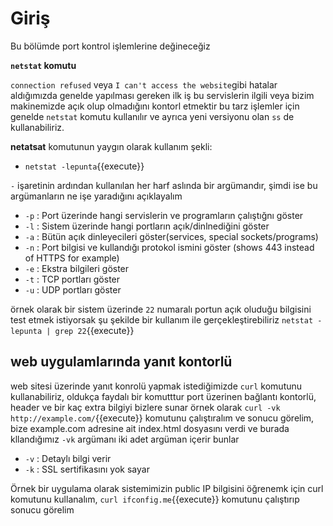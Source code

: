 # Giriş
Bu bölümde port kontrol işlemlerine değineceğiz

**`netstat` komutu**

 `connection refused` veya `I can't access the website`gibi hatalar aldığımızda genelde yapılması gereken ilk iş bu servislerin ilgili veya bizim makinemizde açık olup olmadığını kontorl etmektir
bu tarz işlemler için genelde `netstat` komutu kullanılır ve ayrıca yeni versiyonu olan `ss` de kullanabiliriz.

**netatsat** komutunun yaygın olarak kullanım şekli:  
  - `netstat -lepunta`{{execute}}

 `-` işaretinin ardından kullanılan her harf aslında bir argümandır, şimdi ise bu argümanların ne işe yaradığını açıklayalım

  - `-p` : Port üzerinde hangi servislerin ve programların çalıştığnı göster
  - `-l` : Sistem üzerinde hangi portların açık/dinlnediğini göster
  - `-a` : Bütün açık dinleyecileri göster(services, special sockets/programs)
  - `-n` : Port bilgisi ve kullandığı protokol ismini göster (shows 443 instead of HTTPS for example)
  - `-e` : Ekstra bilgileri göster
  - `-t` : TCP portları göster
  - `-u` : UDP portları göster

örnek olarak bir sistem üzerinde `22` numaralı portun açık oluduğu bilgisini test etmek istiyorsak şu şekilde bir kullanım ile gerçekleştirebiliriz `netstat -lepunta | grep 22`{{execute}}

## web uygulamlarında yanıt kontorlü

web sitesi üzerinde yanıt konrolü yapmak istediğimizde `curl` komutunu kullanabiliriz, oldukça faydalı bir komutttur port üzerinen bağlantı kontorlü, header ve bir kaç extra bilgiyi bizlere sunar
örnek olarak `curl -vk http://example.com/`{{execute}} komutunu çalıştıralım ve sonucu görelim, bize example.com adresine ait index.html dosyasını verdi ve burada kllandığımız `-vk` argümanı iki adet argüman içerir bunlar

  - `-v` : Detaylı bilgi verir
  - `-k` : SSL sertifikasını yok sayar 

Örnek bir uygulama olarak sistemimizin public IP bilgisini öğrenemk için curl komutunu kullanalım, `curl ifconfig.me`{{execute}} komutunu çalıştırıp sonucu görelim
